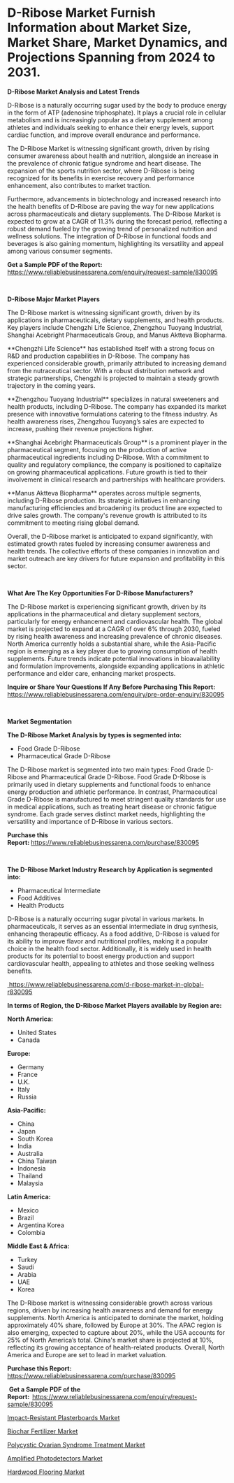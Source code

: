 <p><h1>D-Ribose Market Furnish Information about Market Size, Market Share, Market Dynamics, and Projections Spanning from 2024 to 2031.</h1></p><p><strong>D-Ribose Market Analysis and Latest Trends</strong></p>
<p><p>D-Ribose is a naturally occurring sugar used by the body to produce energy in the form of ATP (adenosine triphosphate). It plays a crucial role in cellular metabolism and is increasingly popular as a dietary supplement among athletes and individuals seeking to enhance their energy levels, support cardiac function, and improve overall endurance and performance. </p><p>The D-Ribose Market is witnessing significant growth, driven by rising consumer awareness about health and nutrition, alongside an increase in the prevalence of chronic fatigue syndrome and heart disease. The expansion of the sports nutrition sector, where D-Ribose is being recognized for its benefits in exercise recovery and performance enhancement, also contributes to market traction. </p><p>Furthermore, advancements in biotechnology and increased research into the health benefits of D-Ribose are paving the way for new applications across pharmaceuticals and dietary supplements. The D-Ribose Market is expected to grow at a CAGR of 11.3% during the forecast period, reflecting a robust demand fueled by the growing trend of personalized nutrition and wellness solutions. The integration of D-Ribose in functional foods and beverages is also gaining momentum, highlighting its versatility and appeal among various consumer segments.</p></p>
<p><strong>Get a Sample PDF of the Report:&nbsp;</strong> <a href="https://www.reliablebusinessarena.com/enquiry/request-sample/830095?utm_campaign=1871&utm_medium=2&utm_source=Github&utm_content=ia&utm_term=18122024&utm_id=d-ribose">https://www.reliablebusinessarena.com/enquiry/request-sample/830095</a></p>
<p>&nbsp;</p>
<p><strong>D-Ribose Major Market Players</strong></p>
<p><p>The D-Ribose market is witnessing significant growth, driven by its applications in pharmaceuticals, dietary supplements, and health products. Key players include Chengzhi Life Science, Zhengzhou Tuoyang Industrial, Shanghai Acebright Pharmaceuticals Group, and Manus Aktteva Biopharma.</p><p>**Chengzhi Life Science** has established itself with a strong focus on R&D and production capabilities in D-Ribose. The company has experienced considerable growth, primarily attributed to increasing demand from the nutraceutical sector. With a robust distribution network and strategic partnerships, Chengzhi is projected to maintain a steady growth trajectory in the coming years.</p><p>**Zhengzhou Tuoyang Industrial** specializes in natural sweeteners and health products, including D-Ribose. The company has expanded its market presence with innovative formulations catering to the fitness industry. As health awareness rises, Zhengzhou Tuoyang’s sales are expected to increase, pushing their revenue projections higher.</p><p>**Shanghai Acebright Pharmaceuticals Group** is a prominent player in the pharmaceutical segment, focusing on the production of active pharmaceutical ingredients including D-Ribose. With a commitment to quality and regulatory compliance, the company is positioned to capitalize on growing pharmaceutical applications. Future growth is tied to their involvement in clinical research and partnerships with healthcare providers.</p><p>**Manus Aktteva Biopharma** operates across multiple segments, including D-Ribose production. Its strategic initiatives in enhancing manufacturing efficiencies and broadening its product line are expected to drive sales growth. The company's revenue growth is attributed to its commitment to meeting rising global demand.</p><p>Overall, the D-Ribose market is anticipated to expand significantly, with estimated growth rates fueled by increasing consumer awareness and health trends. The collective efforts of these companies in innovation and market outreach are key drivers for future expansion and profitability in this sector.</p></p>
<p>&nbsp;</p>
<p><strong>What Are The Key Opportunities For D-Ribose Manufacturers?</strong></p>
<p><p>The D-Ribose market is experiencing significant growth, driven by its applications in the pharmaceutical and dietary supplement sectors, particularly for energy enhancement and cardiovascular health. The global market is projected to expand at a CAGR of over 6% through 2030, fueled by rising health awareness and increasing prevalence of chronic diseases. North America currently holds a substantial share, while the Asia-Pacific region is emerging as a key player due to growing consumption of health supplements. Future trends indicate potential innovations in bioavailability and formulation improvements, alongside expanding applications in athletic performance and elder care, enhancing market prospects.</p></p>
<p><strong>Inquire or Share Your Questions If Any Before Purchasing This Report:</strong> <a href="https://www.reliablebusinessarena.com/enquiry/pre-order-enquiry/830095?utm_campaign=1871&utm_medium=2&utm_source=Github&utm_content=ia&utm_term=18122024&utm_id=d-ribose">https://www.reliablebusinessarena.com/enquiry/pre-order-enquiry/830095</a></p>
<p>&nbsp;</p>
<p><strong>Market Segmentation</strong></p>
<p><strong>The D-Ribose Market Analysis by types is segmented into:</strong></p>
<p><ul><li>Food Grade D-Ribose</li><li>Pharmaceutical Grade D-Ribose</li></ul></p>
<p><p>The D-Ribose market is segmented into two main types: Food Grade D-Ribose and Pharmaceutical Grade D-Ribose. Food Grade D-Ribose is primarily used in dietary supplements and functional foods to enhance energy production and athletic performance. In contrast, Pharmaceutical Grade D-Ribose is manufactured to meet stringent quality standards for use in medical applications, such as treating heart disease or chronic fatigue syndrome. Each grade serves distinct market needs, highlighting the versatility and importance of D-Ribose in various sectors.</p></p>
<p><strong>Purchase this Report:&nbsp;</strong><a href="https://www.reliablebusinessarena.com/purchase/830095?utm_campaign=1871&utm_medium=2&utm_source=Github&utm_content=ia&utm_term=18122024&utm_id=d-ribose">https://www.reliablebusinessarena.com/purchase/830095</a></p>
<p>&nbsp;</p>
<p><strong>The D-Ribose Market Industry Research by Application is segmented into:</strong></p>
<p><ul><li>Pharmaceutical Intermediate</li><li>Food Additives</li><li>Health Products</li></ul></p>
<p><p>D-Ribose is a naturally occurring sugar pivotal in various markets. In pharmaceuticals, it serves as an essential intermediate in drug synthesis, enhancing therapeutic efficacy. As a food additive, D-Ribose is valued for its ability to improve flavor and nutritional profiles, making it a popular choice in the health food sector. Additionally, it is widely used in health products for its potential to boost energy production and support cardiovascular health, appealing to athletes and those seeking wellness benefits.</p></p>
<p><a href="https://www.reliablebusinessarena.com/d-ribose-market-in-global-r830095?utm_campaign=1871&utm_medium=2&utm_source=Github&utm_content=ia&utm_term=18122024&utm_id=d-ribose">&nbsp;https://www.reliablebusinessarena.com/d-ribose-market-in-global-r830095</a></p>
<p><strong>In terms of Region, the D-Ribose Market Players available by Region are:</strong></p>
<p>
    <p> <strong> North America: </strong>
        <ul>
            <li>United States</li>
            <li>Canada</li>
        </ul>
        </p> 
    <p> <strong> Europe: </strong>
        <ul>
            <li>Germany</li>
            <li>France</li>
            <li>U.K.</li>
            <li>Italy</li>
            <li>Russia</li>
        </ul>
        </p> 
    <p> <strong> Asia-Pacific: </strong>
        <ul>
            <li>China</li>
            <li>Japan</li>
            <li>South Korea</li>
            <li>India</li>
            <li>Australia</li>
            <li>China Taiwan</li>
            <li>Indonesia</li>
            <li>Thailand</li>
            <li>Malaysia</li>
        </ul>
        </p> 
    <p> <strong> Latin America: </strong>
        <ul>
            <li>Mexico</li>
            <li>Brazil</li>
            <li>Argentina Korea</li>
            <li>Colombia</li>
        </ul>
        </p> 
    <p> <strong> Middle East & Africa: </strong>
        <ul>
            <li>Turkey</li>
            <li>Saudi</li>
            <li>Arabia</li>
            <li>UAE</li>
            <li>Korea</li>
        </ul>
    </p>
    </p>
<p><p>The D-Ribose market is witnessing considerable growth across various regions, driven by increasing health awareness and demand for energy supplements. North America is anticipated to dominate the market, holding approximately 40% share, followed by Europe at 30%. The APAC region is also emerging, expected to capture about 20%, while the USA accounts for 25% of North America’s total. China's market share is projected at 10%, reflecting its growing acceptance of health-related products. Overall, North America and Europe are set to lead in market valuation.</p></p>
<p><strong>Purchase this Report: </strong><a href="https://www.reliablebusinessarena.com/purchase/830095?utm_campaign=1871&utm_medium=2&utm_source=Github&utm_content=ia&utm_term=18122024&utm_id=d-ribose">https://www.reliablebusinessarena.com/purchase/830095</a></p>
<p>&nbsp;<strong>Get a Sample PDF of the Report:&nbsp;&nbsp;</strong><a href="https://www.reliablebusinessarena.com/enquiry/request-sample/830095?utm_campaign=1871&utm_medium=2&utm_source=Github&utm_content=ia&utm_term=18122024&utm_id=d-ribose">https://www.reliablebusinessarena.com/enquiry/request-sample/830095</a></p>
<p><strong></strong></p>
<p><p><a href="https://github.com/marloy8/Market-Research-Report-List-6/blob/main/impact-resistant-plasterboards-market.md?utm_campaign=1871&utm_medium=2&utm_source=Github&utm_content=ia&utm_term=18122024&utm_id=d-ribose">Impact-Resistant Plasterboards Market</a></p><p><a href="https://www.linkedin.com/pulse/biochar-fertilizer-demand-sales-growth-forecasts-2024-2031-c9saf?utm_campaign=1871&utm_medium=2&utm_source=Github&utm_content=ia&utm_term=18122024&utm_id=d-ribose">Biochar Fertilizer Market</a></p><p><a href="https://www.linkedin.com/pulse/a-mkt-nova-vc8zf?utm_campaign=1871&utm_medium=2&utm_source=Github&utm_content=ia&utm_term=18122024&utm_id=d-ribose">Polycystic Ovarian Syndrome Treatment Market</a></p><p><a href="https://www.linkedin.com/pulse/analyzing-amplified-photodetectors-market-132-cagr-growth-vzrzc?utm_campaign=1871&utm_medium=2&utm_source=Github&utm_content=ia&utm_term=18122024&utm_id=d-ribose">Amplified Photodetectors Market</a></p><p><a href="https://www.linkedin.com/pulse/a-mkt-nova-vc8zf?utm_campaign=1871&utm_medium=2&utm_source=Github&utm_content=ia&utm_term=18122024&utm_id=d-ribose">Hardwood Flooring Market</a></p></p>